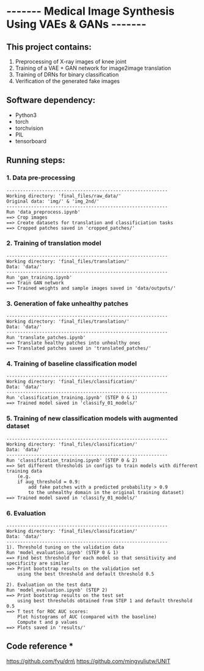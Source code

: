 # ------- Medical Image Synthesis Using VAEs & GANs ------- 


## This project contains: 
1. Preprocessing of X-ray images of knee joint
2. Training of a VAE + GAN network for image2image translation
3. Training of DRNs for binary classification
4. Verification of the generated fake images


## Software dependency:
- Python3
- torch
- torchvision
- PIL
- tensorboard


## Running steps:
### 1. Data pre-processing
    -----------------------------------------------------------
    Working directory: 'final_files/raw_data/'
    Original data: 'img/' & 'img_2nd/'
    -----------------------------------------------------------
    Run 'data_preprocess.ipynb'
    ==> Crop images
    ==> Create datasets for translation and classificiation tasks
    ==> Cropped patches saved in 'cropped_patches/'

### 2. Training of translation model 
    -----------------------------------------------------------
    Working directory: 'final_files/translation/'
    Data: 'data/'
    -----------------------------------------------------------
    Run 'gan_training.ipynb'
    ==> Train GAN network
    ==> Trained weights and sample images saved in 'data/outputs/'

### 3. Generation of fake unhealthy patches
    -----------------------------------------------------------
    Working directory: 'final_files/translation/'
    Data: 'data/'
    -----------------------------------------------------------
    Run 'translate_patches.ipynb'
    ==> Translate healthy patches into unhealthy ones
    ==> Translated patches saved in 'translated_patches/'

### 4. Training of baseline classification model
    -----------------------------------------------------------
    Working directory: 'final_files/classification/'
    Data: 'data/'
    -----------------------------------------------------------
    Run 'classification_training.ipynb' (STEP 0 & 1)
    ==> Trained model saved in 'classify_01_models/'

### 5. Training of new classification models with augmented dataset
    -----------------------------------------------------------
    Working directory: 'final_files/classification/'
    Data: 'data/'
    -----------------------------------------------------------
    Run 'classification_training.ipynb' (STEP 0 & 2)
    ==> Set different thresholds in configs to train models with different training data
        (e.g. 
        if aug_threshold = 0.9:
            add fake patches with a predicted probability > 0.9
            to the unhealthy domain in the original training dataset)
    ==> Trained model saved in 'classify_01_models/'

### 6. Evaluation
    -----------------------------------------------------------
    Working directory: 'final_files/classification/'
    Data: 'data/'
    -----------------------------------------------------------
    1). Threshold tuning on the validation data
    Run 'model_evaluation.ipynb' (STEP 0 & 1)
    ==> Find best threshold for each model so that sensitivity and specificity are similar
    ==> Print bootstrap results on the validation set 
        using the best threshold and default threshold 0.5

    2). Evaluation on the test data
    Run 'model_evaluation.ipynb' (STEP 2)
    ==> Print bootstrap results on the test set 
        using best thresholds obtained from STEP 1 and default threshold 0.5
    ==> T test for ROC AUC scores:
        Plot histograms of AUC (compared with the baseline)
        Compute t and p values
    ==> Plots saved in 'results/'


## Code reference *

https://github.com/fyu/drn\
https://github.com/mingyuliutw/UNIT
